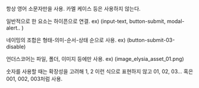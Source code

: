 항상 영어 소문자만을 사용. 카멜 케이스 등은 사용하지 않는다.

일반적으로 한 요소는 하이픈으로 연결. ex) (input-text, button-submit, modal-alert.. )

네이밍의 조합은 형태-의미-순서-상태 순으로 사용. ex) (button-submit-03-disable)

언더스코어는 파일, 폴더, 이미지 등에만 사용. ex) (image_elysia_asset_01.png)

숫자를 사용할 때는 확장성을 고려해 1, 2 이런 식으로 표현하지 않고 01, 02, 03… 혹은 001, 002, 003처럼 사용. 
